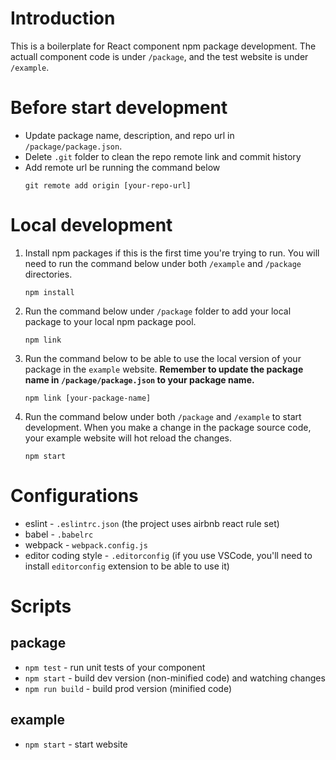 # Introduction

This is a boilerplate for React component npm package development.
The actuall component code is under `/package`, and the test website is under `/example`.

# Before start development

- Update package name, description, and repo url in `/package/package.json`.
- Delete `.git` folder to clean the repo remote link and commit history
- Add remote url be running the command below
  ```
  git remote add origin [your-repo-url]
  ```

# Local development

1. Install npm packages if this is the first time you're trying to run. You will need to run the command below under both `/example` and `/package` directories.

   ```
   npm install
   ```

2. Run the command below under `/package` folder to add your local package to your local npm package pool.

   ```
   npm link
   ```

3. Run the command below to be able to use the local version of your package in the `example` website. **Remember to update the package name in `/package/package.json` to your package name.**

   ```
   npm link [your-package-name]
   ```

4. Run the command below under both `/package` and `/example` to start development. When you make a change in the package source code, your example website will hot reload the changes.

   ```
   npm start
   ```

# Configurations

- eslint - `.eslintrc.json` (the project uses airbnb react rule set)
- babel - `.babelrc`
- webpack - `webpack.config.js`
- editor coding style - `.editorconfig` (if you use VSCode, you'll need to install `editorconfig` extension to be able to use it)

# Scripts

## package

- `npm test` - run unit tests of your component
- `npm start` - build dev version (non-minified code) and watching changes
- `npm run build` - build prod version (minified code)

## example

- `npm start` - start website
